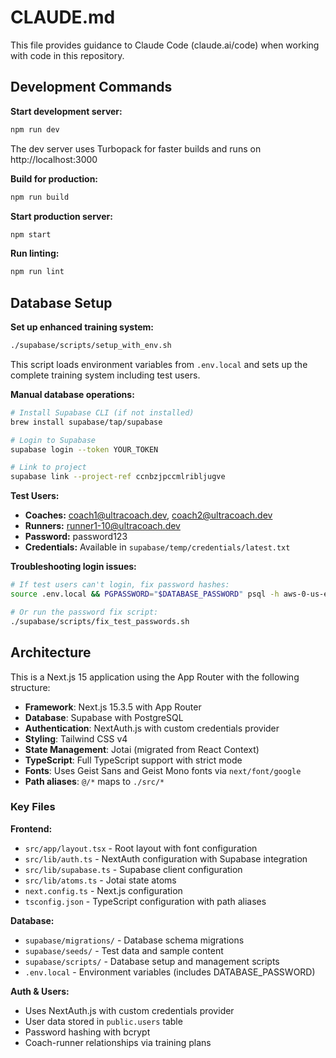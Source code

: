 # CLAUDE.md

This file provides guidance to Claude Code (claude.ai/code) when working with code in this repository.

## Development Commands

**Start development server:**
```bash
npm run dev
```
The dev server uses Turbopack for faster builds and runs on http://localhost:3000

**Build for production:**
```bash
npm run build
```

**Start production server:**
```bash
npm start
```

**Run linting:**
```bash
npm run lint
```

## Database Setup

**Set up enhanced training system:**
```bash
./supabase/scripts/setup_with_env.sh
```
This script loads environment variables from `.env.local` and sets up the complete training system including test users.

**Manual database operations:**
```bash
# Install Supabase CLI (if not installed)
brew install supabase/tap/supabase

# Login to Supabase
supabase login --token YOUR_TOKEN

# Link to project
supabase link --project-ref ccnbzjpccmlribljugve
```

**Test Users:**
- **Coaches:** coach1@ultracoach.dev, coach2@ultracoach.dev
- **Runners:** runner1-10@ultracoach.dev
- **Password:** password123
- **Credentials:** Available in `supabase/temp/credentials/latest.txt`

**Troubleshooting login issues:**
```bash
# If test users can't login, fix password hashes:
source .env.local && PGPASSWORD="$DATABASE_PASSWORD" psql -h aws-0-us-east-2.pooler.supabase.com -U postgres.ccnbzjpccmlribljugve -d postgres -f supabase/temp/fix_passwords.sql

# Or run the password fix script:
./supabase/scripts/fix_test_passwords.sh
```

## Architecture

This is a Next.js 15 application using the App Router with the following structure:

- **Framework**: Next.js 15.3.5 with App Router
- **Database**: Supabase with PostgreSQL
- **Authentication**: NextAuth.js with custom credentials provider
- **Styling**: Tailwind CSS v4
- **State Management**: Jotai (migrated from React Context)
- **TypeScript**: Full TypeScript support with strict mode
- **Fonts**: Uses Geist Sans and Geist Mono fonts via `next/font/google`
- **Path aliases**: `@/*` maps to `./src/*`

### Key Files

**Frontend:**
- `src/app/layout.tsx` - Root layout with font configuration
- `src/lib/auth.ts` - NextAuth configuration with Supabase integration
- `src/lib/supabase.ts` - Supabase client configuration
- `src/lib/atoms.ts` - Jotai state atoms
- `next.config.ts` - Next.js configuration
- `tsconfig.json` - TypeScript configuration with path aliases

**Database:**
- `supabase/migrations/` - Database schema migrations
- `supabase/seeds/` - Test data and sample content
- `supabase/scripts/` - Database setup and management scripts
- `.env.local` - Environment variables (includes DATABASE_PASSWORD)

**Auth & Users:**
- Uses NextAuth.js with custom credentials provider
- User data stored in `public.users` table
- Password hashing with bcrypt
- Coach-runner relationships via training plans